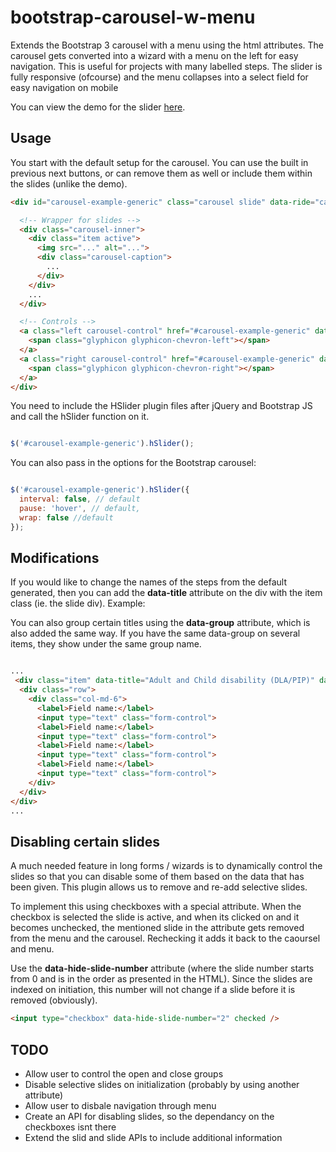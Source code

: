 bootstrap-carousel-w-menu
=========================

Extends the Bootstrap 3 carousel with a menu using the html attributes. The carousel gets converted into a wizard with a menu on the left for easy navigation. This is useful for projects with many labelled steps. The slider is fully responsive (ofcourse) and the menu collapses into a select field for easy navigation on mobile

You can view the demo for the slider [here](http://dev.marketlytics.com/hslider).

## Usage

You start with the default setup for the carousel. You can use the built in previous next buttons, or can remove them as well or include them within the slides (unlike the demo).

```html
<div id="carousel-example-generic" class="carousel slide" data-ride="carousel">

  <!-- Wrapper for slides -->
  <div class="carousel-inner">
    <div class="item active">
      <img src="..." alt="...">
      <div class="carousel-caption">
        ...
      </div>
    </div>
    ...
  </div>

  <!-- Controls -->
  <a class="left carousel-control" href="#carousel-example-generic" data-slide="prev">
    <span class="glyphicon glyphicon-chevron-left"></span>
  </a>
  <a class="right carousel-control" href="#carousel-example-generic" data-slide="next">
    <span class="glyphicon glyphicon-chevron-right"></span>
  </a>
</div>
```
You need to include the HSlider plugin files after jQuery and Bootstrap JS and call the hSlider function on it.

```js

$('#carousel-example-generic').hSlider();
```

You can also pass in the options for the Bootstrap carousel:

```js

$('#carousel-example-generic').hSlider({
  interval: false, // default
  pause: 'hover', // default,
  wrap: false //default
});
```

## Modifications

If you would like to change the names of the steps from the default generated, then you can add the **data-title** attribute on the div with the item class (ie. the slide div). Example:

You can also group certain titles using the **data-group** attribute, which is also added the same way. If you have the same data-group on several items, they show under the same group name.

```html

...
 <div class="item" data-title="Adult and Child disability (DLA/PIP)" data-group="Gathering Information">
  <div class="row">
    <div class="col-md-6">
      <label>Field name:</label>
      <input type="text" class="form-control">
      <label>Field name:</label>
      <input type="text" class="form-control">
      <label>Field name:</label>
      <input type="text" class="form-control">
      <label>Field name:</label>
      <input type="text" class="form-control">
    </div>
  </div>
</div>
...
```

## Disabling certain slides

A much needed feature in long forms / wizards is to dynamically control the slides so that you can disable some of them based on the data that has been given. This plugin allows us to remove and re-add selective slides.

To implement this using checkboxes with a special attribute. When the checkbox is selected the slide is active, and when its clicked on and it becomes unchecked, the mentioned slide in the attribute gets removed from the menu and the carousel. Rechecking it adds it back to the caoursel and menu.

Use the **data-hide-slide-number** attribute (where the slide number starts from 0 and is in the order as presented in the HTML). Since the slides are indexed on initiation, this number will not change if a slide before it is removed (obviously).

```html
<input type="checkbox" data-hide-slide-number="2" checked />
```

## TODO

- Allow user to control the open and close groups
- Disable selective slides on initialization (probably by using another attribute)
- Allow user to disbale navigation through menu
- Create an API for disabling slides, so the dependancy on the checkboxes isnt there
- Extend the slid and slide APIs to include additional information





